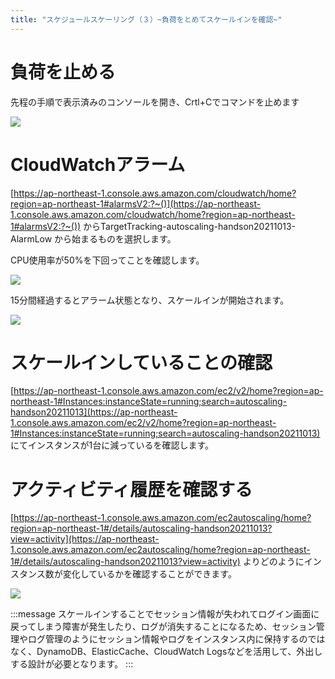 ```yaml
---
title: "スケジュールスケーリング（３）~負荷をとめてスケールインを確認~"
---
```


# 負荷を止める

先程の手順で表示済みのコンソールを開き、Crtl+Cでコマンドを止めます

![](https://storage.googleapis.com/zenn-user-upload/38a340584a5ff7c93a682c7c.png)

# CloudWatchアラーム

[https://ap-northeast-1.console.aws.amazon.com/cloudwatch/home?region=ap-northeast-1#alarmsV2:?~()](https://ap-northeast-1.console.aws.amazon.com/cloudwatch/home?region=ap-northeast-1#alarmsV2:?~())
からTargetTracking-autoscaling-handson20211013-AlarmLow から始まるものを選択します。

CPU使用率が50%を下回ってことを確認します。

![](https://storage.googleapis.com/zenn-user-upload/778fd7c08d784e0b1bdaf2bb.png)

15分間経過するとアラーム状態となり、スケールインが開始されます。

![](https://storage.googleapis.com/zenn-user-upload/48bc86517180c358c4997a6d.png)

# スケールインしていることの確認

[https://ap-northeast-1.console.aws.amazon.com/ec2/v2/home?region=ap-northeast-1#Instances:instanceState=running;search=autoscaling-handson20211013](https://ap-northeast-1.console.aws.amazon.com/ec2/v2/home?region=ap-northeast-1#Instances:instanceState=running;search=autoscaling-handson20211013)
にてインスタンスが1台に減っているを確認します。

# アクティビティ履歴を確認する

[https://ap-northeast-1.console.aws.amazon.com/ec2autoscaling/home?region=ap-northeast-1#/details/autoscaling-handson20211013?view=activity](https://ap-northeast-1.console.aws.amazon.com/ec2autoscaling/home?region=ap-northeast-1#/details/autoscaling-handson20211013?view=activity)
よりどのようにインスタンス数が変化しているかを確認することができます。

![](https://storage.googleapis.com/zenn-user-upload/d1177597f591a1f54efc4805.png)

:::message
スケールインすることでセッション情報が失われてログイン画面に戻ってしまう障害が発生したり、ログが消失することになるため、セッション管理やログ管理のようにセッション情報やログをインスタンス内に保持するのではなく、DynamoDB、ElasticCache、CloudWatch Logsなどを活用して、外出しする設計が必要となります。
:::